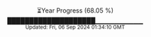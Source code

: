 <p align="center">
⏳Year Progress (68.05 %) <br>
████████████████████▁▁▁▁▁▁▁▁▁▁ <br>
<sub>Updated: Fri, 06 Sep 2024 01:34:10 GMT</sub>
</p>

